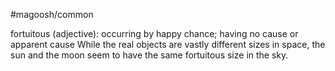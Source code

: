 #magoosh/common

fortuitous (adjective): occurring by happy chance; having no cause or apparent cause 
While the real objects are vastly different sizes in space, the sun and the moon seem to have the same 
fortuitous size in the sky. 
